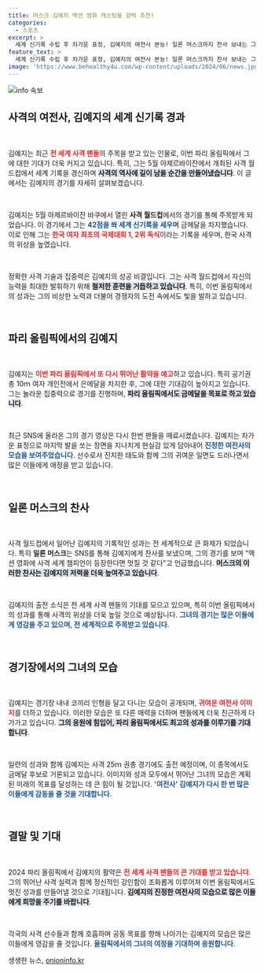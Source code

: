 ```yaml
---
title: 머스크 김예지 액션 영화 캐스팅을 강력 추천!
categories:
  - 스포츠
excerpt: >
  세계 신기록 수립 후 차가운 표정, 김예지의 여전사 본능! 일론 머스크까지 찬사 보내는 그녀의 놀라운 순간을 확인해보세요!
feature_text: >
  세계 신기록 수립 후 차가운 표정, 김예지의 여전사 본능! 일론 머스크까지 찬사 보내는 그녀의 놀라운 순간을 확인해보세요!
image: 'https://www.behealthy4u.com/wp-content/uploads/2024/06/news.jpg'
---
```


<p><img src="https://www.behealthy4u.com/wp-content/uploads/2024/06/news.jpg" alt="info 속보" /></p>

<h2 data-ke-size="size26">사격의 여전사, 김예지의 세계 신기록 경과</h2>

<p data-ke-size="size16">&nbsp;</p>

<p>김예지는 최근 <b><span style="color: #ee2323;">전 세계 사격 팬들</span></b>의 주목을 받고 있는 인물로, 이번 파리 올림픽에서 그에 대한 기대가 더욱 커지고 있습니다. 특히, 그는 5월 아제르바이잔에서 개최된 사격 월드컵에서 세계 기록을 경신하며 <b><span style="background-color: #21538527;">사격의 역사에 길이 남을 순간을 만들어냈습니다</span></b>. 이 글에서는 김예지의 경기를 자세히 살펴보겠습니다.</p>

<p data-ke-size="size16">&nbsp;</p>

<p>김예지는 5월 아제르바이잔 바쿠에서 열린 <b>사격 월드컵</b>에서의 경기를 통해 주목받게 되었습니다. 이 경기에서 그는 <b><span style="color: #1a5490;">42점을 쏴 세계 신기록을 세우며</span></b> 금메달을 차지했습니다. 이로 인해 그는 <b><span style="color: #ee2323;">한국 여자 최초의 국제대회 1, 2위 독식</span></b>이라는 기록을 세우며, 한국 사격의 위상을 높였습니다.</p>

<p data-ke-size="size16">&nbsp;</p>

<p>정확한 사격 기술과 집중력은 김예지의 성공 비결입니다. 그는 사격 월드컵에서 자신의 능력을 최대한 발휘하기 위해 <b><span style="background-color: #21538527;">철저한 훈련을 거듭하고 있습니다</span></b>. 특히, 이번 올림픽에서의 성과는 그의 비상한 노력과 더불어 경쟁자의 도전 속에서도 빛을 발하고 있습니다.</p>

<p data-ke-size="size16">&nbsp;</p>

<h2 data-ke-size="size26">파리 올림픽에서의 김예지</h2>

<p data-ke-size="size16">&nbsp;</p>

<p>김예지는 <b><span style="color: #ee2323;">이번 파리 올림픽에서 또 다시 뛰어난 활약을 예고</span></b>하고 있습니다. 특히 공기권총 10ｍ 여자 개인전에서 은메달을 차지한 후, 그에 대한 기대감이 높아지고 있습니다. 그는 놀라운 집중력으로 경기를 진행하며, <b><span style="background-color: #21538527;">파리 올림픽에서도 금메달을 목표로 하고 있습니다</span></b>.</p>

<p data-ke-size="size16">&nbsp;</p>

<p>최근 SNS에 올라온 그의 경기 영상은 다시 한번 팬들을 매료시켰습니다. 김예지는 차가운 표정으로 마지막 발을 쏘는 장면을 지나치게 현실감 있게 담아내어 <b><span style="color: #1a5490;">진정한 여전사의 모습을 보여주었습니다</span></b>. 선수로서 진지한 태도와 함께 그의 귀여운 일면도 드러나면서 많은 이들에게 애정을 받고 있습니다.</p>

<p data-ke-size="size16">&nbsp;</p>

<h2 data-ke-size="size26">일론 머스크의 찬사</h2>

<p data-ke-size="size16">&nbsp;</p>

<p>사격 월드컵에서 일어난 김예지의 기록적인 성과는 전 세계적으로 큰 화제가 되었습니다. 특히 <b><span style="ee2323;">일론 머스크</span></b>는 SNS를 통해 김예지에게 찬사를 보냈으며, 그의 경기를 보며 "액션 영화에 사격 세계 챔피언이 등장한다면 멋질 것 같다"고 언급했습니다. <b><span style="background-color: #21538527;">머스크의 이러한 찬사는 김예지의 저력을 더욱 높여주고 있습니다</span></b>.</p>

<p data-ke-size="size16">&nbsp;</p>

<p>김예지의 출전 소식은 전 세계 사격 팬들의 기대를 모으고 있으며, 특히 이번 올림픽에서의 성과를 통해 사격의 위상을 더욱 높일 것으로 예상됩니다. <b><span style="color: #1a5490;">그녀의 경기는 많은 이들에게 영감을 주고 있으며, 전 세계적으로 주목받고 있습니다</span></b>.</p>

<p data-ke-size="size16">&nbsp;</p>

<h2 data-ke-size="size26">경기장에서의 그녀의 모습</h2>

<p data-ke-size="size16">&nbsp;</p>

<p>김예지는 경기장 내내 코끼리 인형을 달고 다니는 모습이 공개되며, <b><span style="color: #ee2323;">귀여운 여전사 이미지</span></b>를 더하고 있습니다. 이러한 모습은 또 다른 매력을 더하며 팬들에게 더욱 친근하게 다가가고 있습니다. <b><span style="background-color: #21538527;">그의 응원에 힘입어, 파리 올림픽에서도 최고의 성과를 이루기를 기대합니다</span></b>.</p>

<p data-ke-size="size16">&nbsp;</p>

<p>일련의 성과와 함께 김예지는 사격 25ｍ 권총 경기에도 출전 예정이며, 이 종목에서도 금메달 후보로 거론되고 있습니다. 이미지와 성과 모두에서 뛰어난 그녀의 모습은 계획된 미래의 목표를 달성하는 데 큰 힘이 될 것입니다. <b><span style="color: #1a5490;">'여전사' 김예지가 다시 한 번 많은 이들에게 감동을 줄 것을 기대합니다</span></b>.</p>

<p data-ke-size="size16">&nbsp;</p>

<h2 data-ke-size="size26">결말 및 기대</h2>

<p data-ke-size="size16">&nbsp;</p>

<p>2024 파리 올림픽에서 김예지의 활약은 <b><span style="color: #ee2323;">전 세계 사격 팬들의 큰 기대를 받고 있습니다</span></b>. 그의 뛰어난 사격 실력과 함께 정신적인 강인함이 조화롭게 이루어져 이번 올림픽에서도 멋진 성과를 만들어낼 것으로 기대됩니다. <b><span style="background-color: #21538527;">김예지의 진정한 여전사의 모습으로 많은 이들에게 희망을 주기를 바랍니다</span></b>.</p>

<p data-ke-size="size16">&nbsp;</p>

<p>각국의 사격 선수들과 함께 호흡하며 공동 목표를 향해 나아가는 김예지의 모습은 많은 이들에게 영감을 줄 것입니다. <b><span style="color: #1a5490;">올림픽에서의 그녀의 여정을 기대하며 응원합니다</span></b>.</p>
생생한 뉴스, <a href="https://onioninfo.kr" rel="dofollow">onioninfo.kr</a>


